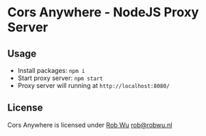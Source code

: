# Cors Anywhere - NodeJS Proxy Server

## Usage
* Install packages: `npm i`
* Start proxy server: `npm start`
* Proxy server will running at `http://localhost:8080/`

## License
Cors Anywhere is licensed under [Rob Wu](https://github.com/Rob--W/cors-anywhere) <rob@robwu.nl>
